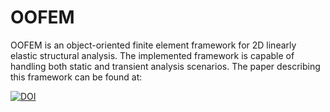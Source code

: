 # OOFEM
OOFEM is an object-oriented finite element framework for 2D linearly elastic structural analysis. The implemented framework is capable of handling both static and transient analysis scenarios. The paper describing this framework can be found at: 

[![DOI](https://www.researchgate.net/publication/353599408_Application_of_Object-Oriented_Finite_Element_Method_in_Structural_Mechanics)](https://www.researchgate.net/publication/353599408_Application_of_Object-Oriented_Finite_Element_Method_in_Structural_Mechanics)

